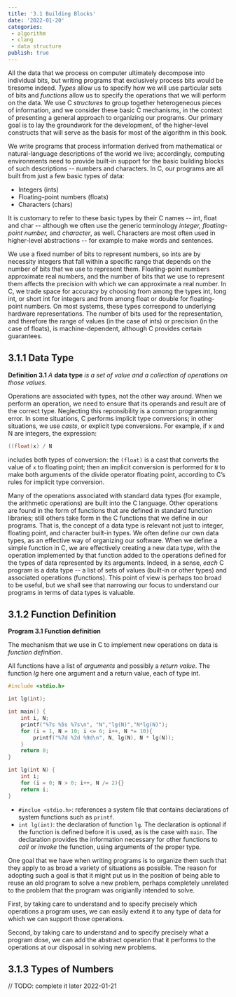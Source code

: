 ```yaml
---
title: '3.1 Building Blocks'
date: '2022-01-20'
categories:
 - algorithm
 - clang
 - data structure
publish: true
---
```


 All the data that we process on computer ultimately decompose into individual bits, but writing programs that exclusively process bits would be tiresome indeed. *Types* allow us to specify how we will use particular sets of bits and *functions* allow us to specify the operations that we will perform on the data. We use C *structures* to group together heterogeneous pieces of information, and we consider these basic C mechanisms, in the context of presenting a general approach to organizing our programs. Our primary goal is to lay the groundwork for the development, of the higher-level constructs that will serve as the basis for most of the algorithm in this book.

We write programs that process information derived from mathematical or natural-language descriptions of the world we live; accordingly, computing environments need to provide built-in support for the basic building blocks of such descriptions -- numbers and characters. In C, our programs are all built from just a few basic types of data:

- Integers (ints)
- Floating-point numbers (floats)
- Characters (chars)

It is customary to refer to these basic types by their C names -- int, float and char -- although we often use the generic terminology *integer, floating-point number,* and *character*, as well. Characters are most often used in higher-level abstractions -- for example to make words and sentences.

We use a fixed number of bits to represent numbers, so ints are by necessity integers that fall within a specific range that depends on the number of bits that we use to represent them. Floating-point numbers approximate real numbers, and the number of bits that we use to represent them affects the precision with which we can approximate a real number. In C, we trade space for accuracy by choosing from among the types int, long int, or short int for integers and from among float or double for floating-point numbers. On most systems, these types correspond to underlying hardware representations. The number of bits used for the representation, and therefore the range of values (in the case of ints) or precision (in the case of floats), is machine-dependent, although C provides certain guarantees. 

## 3.1.1 Data Type

**Definition 3.1** *A* **data type** *is a set of value and a collection of operations on those values*.

Operations are associated with types, not the other way around. When we perform an operation, we need to ensure that its operands and result are of the correct type. Neglecting this reponsibility is a common programming error. In some situations, C performs implicit type conversions; in other situations, we use *casts*, or explicit type conversions. For example, if x and N are integers, the expression:

```c
((float)x) / N
```

includes both types of conversion: the `(float)` is a cast that converts the value of `x` to floating point; then an implicit conversion is performed for `N` to make both arguments of the divide operator floating point, according to C’s rules for implicit type conversion.

Many of the operations associated with standard data types (for example, the arithmetic operations) are built into the C language. Other operations are found in the form of functions that are defined in standard function libraries; still others take form in the C functions that we define in our programs. That is, the concept of a data type is relevant not just to integer, floating point, and character built-in types. We often define our own data types, as an effective way of organizing our software. When we define a simple function in C, we are effectively creating a new data type, with the operation implemented by that function added to the operations defined for the types of data represented by its arguments. Indeed, in a sense, *each* C program is a data type -- a list of sets of values (built-in or other types) and associated operations (functions). This point of view is perhaps too broad to be useful, but we shall see that narrowing our focus to understand our programs in terms of data types is valuable.

## 3.1.2 Function Definition

**Program 3.1 Function definition**

The mechanism that we use in C to implement new operations on data is *function definition*.

All functions have a list of *arguments* and possibly a *return value*. The function *lg* here one argument and a return value, each of type int.

```c
#include <stdio.h> 

int lg(int);

int main() {
    int i, N;
    printf("%7s %5s %7s\n", "N","lg(N)","N*lg(N)");
    for (i = 1, N = 10; i <= 6; i++, N *= 10){
        printf("%7d %2d %9d\n", N, lg(N), N * lg(N));
    }
    return 0;
}

int lg(int N) {
    int i;
    for (i = 0; N > 0; i++, N /= 2){}
    return i;
}
```

- `#inclue <stdio.h>`: references a system file that contains declarations of system functions such as `printf`.
- `int lg(int)`: the declaration of  function `lg`. The declaration is optional if the function is defined before it is used, as is the case with `main`. The declaration provides the information necessary for other functions to *call* or *invoke* the function, using  arguments of the proper type.

One goal that we have when writing programs is to organize them such that they apply to as broad a variety of situations as possible. The reason for adopting such a goal is that it might put us in the position of being able to reuse an old program to solve a new problem, perhaps completely unrelated to the problem that the program was origianlly intended to solve. 

First, by taking care to understand and to specify precisely which operations a program uses, we can easily extend it to any type of data for which we can support those operations.

Second, by taking care to understand and to specify precisely what a program dose, we can add the abstract operation that it performs to the operations at our disposal in solving new problems.

## 3.1.3 Types of Numbers

// TODO: complete it later 2022-01-21
